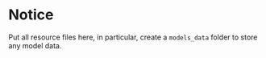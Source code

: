 # Notice

Put all resource files here, in particular, create a `models_data` folder to store any model data.
